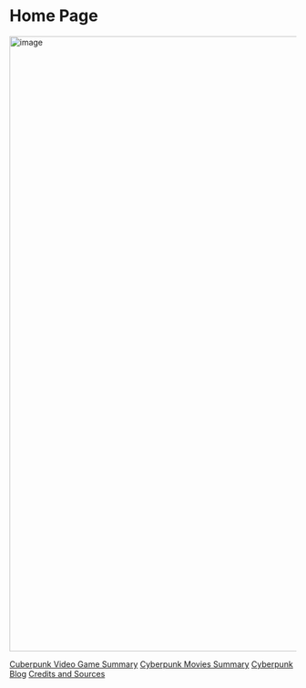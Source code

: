 # Home Page


<img width="1080" alt="image" src="https://user-images.githubusercontent.com/92458635/140184051-b4e96318-a92e-4b97-9db0-e6ef976b31c6.png">

[Cuberpunk Video Game Summary]()
[Cyberpunk Movies Summary]()
[Cyberpunk Blog]()
[Credits and Sources]()
